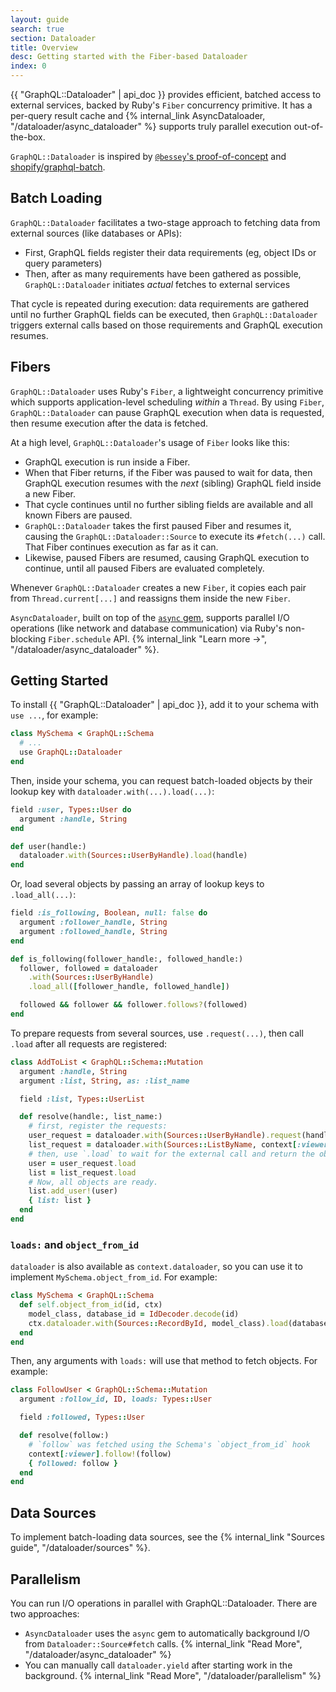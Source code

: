 ```yaml
---
layout: guide
search: true
section: Dataloader
title: Overview
desc: Getting started with the Fiber-based Dataloader
index: 0
---
```


 {{ "GraphQL::Dataloader" | api_doc }} provides efficient, batched access to external services, backed by Ruby's `Fiber` concurrency primitive. It has a per-query result cache and {% internal_link AsyncDataloader, "/dataloader/async_dataloader" %} supports truly parallel execution out-of-the-box.

`GraphQL::Dataloader` is inspired by [`@bessey`'s proof-of-concept](https://github.com/bessey/graphql-fiber-test/tree/no-gem-changes) and [shopify/graphql-batch](https://github.com/shopify/graphql-batch).

## Batch Loading

`GraphQL::Dataloader` facilitates a two-stage approach to fetching data from external sources (like databases or APIs):

- First, GraphQL fields register their data requirements (eg, object IDs or query parameters)
- Then, after as many requirements have been gathered as possible, `GraphQL::Dataloader` initiates _actual_ fetches to external services

That cycle is repeated during execution: data requirements are gathered until no further GraphQL fields can be executed, then `GraphQL::Dataloader` triggers external calls based on those requirements and GraphQL execution resumes.

## Fibers

`GraphQL::Dataloader` uses Ruby's `Fiber`, a lightweight concurrency primitive which supports application-level scheduling _within_ a `Thread`. By using `Fiber`, `GraphQL::Dataloader` can pause GraphQL execution when data is requested, then resume execution after the data is fetched.

At a high level, `GraphQL::Dataloader`'s usage of `Fiber` looks like this:

- GraphQL execution is run inside a Fiber.
- When that Fiber returns, if the Fiber was paused to wait for data, then GraphQL execution resumes with the _next_ (sibling) GraphQL field inside a new Fiber.
- That cycle continues until no further sibling fields are available and all known Fibers are paused.
- `GraphQL::Dataloader` takes the first paused Fiber and resumes it, causing the `GraphQL::Dataloader::Source` to execute its `#fetch(...)` call. That Fiber continues execution as far as it can.
- Likewise, paused Fibers are resumed, causing GraphQL execution to continue, until all paused Fibers are evaluated completely.

Whenever `GraphQL::Dataloader` creates a new `Fiber`, it copies each pair from `Thread.current[...]` and reassigns them inside the new `Fiber`.

`AsyncDataloader`, built on top of the [`async` gem](https://github.com/socketry/async), supports parallel I/O operations (like network and database communication) via Ruby's non-blocking `Fiber.schedule` API. {% internal_link "Learn more →", "/dataloader/async_dataloader" %}.

## Getting Started

To install {{ "GraphQL::Dataloader" | api_doc }}, add it to your schema with `use ...`, for example:

```ruby
class MySchema < GraphQL::Schema
  # ...
  use GraphQL::Dataloader
end
```

Then, inside your schema, you can request batch-loaded objects by their lookup key with `dataloader.with(...).load(...)`:

```ruby
field :user, Types::User do
  argument :handle, String
end

def user(handle:)
  dataloader.with(Sources::UserByHandle).load(handle)
end
```

Or, load several objects by passing an array of lookup keys to `.load_all(...)`:

```ruby
field :is_following, Boolean, null: false do
  argument :follower_handle, String
  argument :followed_handle, String
end

def is_following(follower_handle:, followed_handle:)
  follower, followed = dataloader
    .with(Sources::UserByHandle)
    .load_all([follower_handle, followed_handle])

  followed && follower && follower.follows?(followed)
end
```

To prepare requests from several sources, use `.request(...)`, then call `.load` after all requests are registered:

```ruby
class AddToList < GraphQL::Schema::Mutation
  argument :handle, String
  argument :list, String, as: :list_name

  field :list, Types::UserList

  def resolve(handle:, list_name:)
    # first, register the requests:
    user_request = dataloader.with(Sources::UserByHandle).request(handle)
    list_request = dataloader.with(Sources::ListByName, context[:viewer]).request(list_name)
    # then, use `.load` to wait for the external call and return the object:
    user = user_request.load
    list = list_request.load
    # Now, all objects are ready.
    list.add_user!(user)
    { list: list }
  end
end
```

### `loads:` and `object_from_id`

`dataloader` is also available as `context.dataloader`, so you can use it to implement `MySchema.object_from_id`. For example:

```ruby
class MySchema < GraphQL::Schema
  def self.object_from_id(id, ctx)
    model_class, database_id = IdDecoder.decode(id)
    ctx.dataloader.with(Sources::RecordById, model_class).load(database_id)
  end
end
```

Then, any arguments with `loads:` will use that method to fetch objects. For example:

```ruby
class FollowUser < GraphQL::Schema::Mutation
  argument :follow_id, ID, loads: Types::User

  field :followed, Types::User

  def resolve(follow:)
    # `follow` was fetched using the Schema's `object_from_id` hook
    context[:viewer].follow!(follow)
    { followed: follow }
  end
end
```

## Data Sources

To implement batch-loading data sources, see the {% internal_link "Sources guide", "/dataloader/sources" %}.

## Parallelism

You can run I/O operations in parallel with GraphQL::Dataloader. There are two approaches:

- `AsyncDataloader` uses the `async` gem to automatically background I/O from `Dataloader::Source#fetch` calls. {% internal_link "Read More", "/dataloader/async_dataloader" %}
- You can manually call `dataloader.yield` after starting work in the background. {% internal_link "Read More", "/dataloader/parallelism" %}
